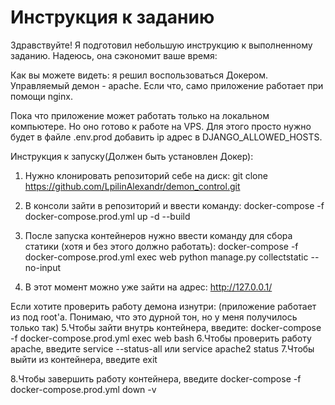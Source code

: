 # Инструкция к заданию
Здравствуйте!
Я подготовил небольшую инструкцию к выполненному заданию. Надеюсь, она сэкономит ваше время:

Как вы можете видеть: я решил воспользоваться Докером. Управляемый демон - apache.
Если что, само приложение работает при помощи nginx. 

Пока что приложение может работать только на локальном компьютере. 
Но оно готово к работе на VPS. Для этого просто нужно будет в файле .env.prod добавить ip адрес в DJANGO_ALLOWED_HOSTS.

Инструкция к запуску(Должен быть установлен Докер):
1. Нужно клонировать репозиторий себе на диск: git clone https://github.com/LpilinAlexandr/demon_control.git
2. В консоли зайти в репозиторий и ввести команду: docker-compose -f docker-compose.prod.yml up -d --build
3. После запуска контейнеров нужно ввести команду для сбора статики (хотя и без этого должно работать): docker-compose -f docker-compose.prod.yml exec web python manage.py collectstatic --no-input

4. В этот момент можно уже зайти на адрес: http://127.0.0.1/

Если хотите проверить работу демона изнутри:
(приложение работает из под root'a. Понимаю, что это дурной тон, но у меня получилось только так)
5.Чтобы зайти внутрь контейнера, введите: docker-compose -f docker-compose.prod.yml exec web bash
6.Чтобы проверить работу apache, введите service --status-all или service apache2 status
7.Чтобы выйти из контейнера, введите exit

8.Чтобы завершить работу контейнера, введите docker-compose -f docker-compose.prod.yml down -v

